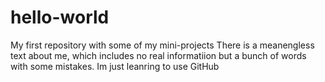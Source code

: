 # hello-world
My first repository with some of my mini-projects
There is a meanengless text about me, which includes no real informatiion but a bunch of words with some mistakes.
Im just leanring to use GitHub
